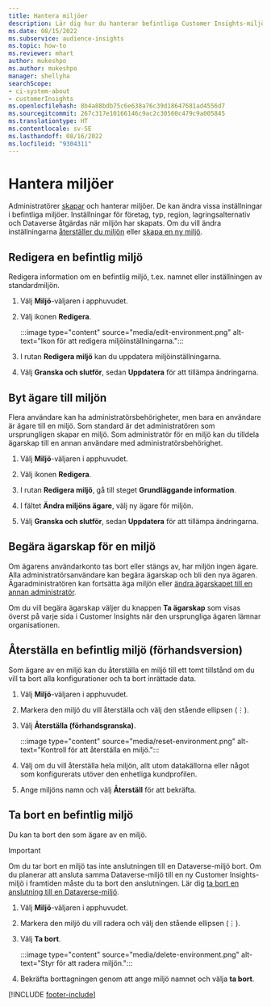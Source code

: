 ```yaml
---
title: Hantera miljöer
description: Lär dig hur du hanterar befintliga Customer Insights-miljöer som administratör.
ms.date: 08/15/2022
ms.subservice: audience-insights
ms.topic: how-to
ms.reviewer: mhart
author: mukeshpo
ms.author: mukeshpo
manager: shellyha
searchScope:
- ci-system-about
- customerInsights
ms.openlocfilehash: 8b4a88bdb75c6e638a76c39d18647681ad4556d7
ms.sourcegitcommit: 267c317e10166146c9ac2c30560c479c9a005845
ms.translationtype: HT
ms.contentlocale: sv-SE
ms.lasthandoff: 08/16/2022
ms.locfileid: "9304311"
---
```

# <a name="manage-environments"></a>Hantera miljöer

Administratörer [skapar](create-environment.md) och hanterar miljöer. De kan ändra vissa inställningar i befintliga miljöer. Inställningar för företag, typ, region, lagringsalternativ och Dataverse åtgärdas när miljön har skapats. Om du vill ändra inställningarna [återställer du miljön](#reset-an-existing-environment-preview) eller [skapa en ny miljö](create-environment.md).

## <a name="edit-an-existing-environment"></a>Redigera en befintlig miljö

Redigera information om en befintlig miljö, t.ex. namnet eller inställningen av standardmiljön.

1. Välj **Miljö**-väljaren i apphuvudet.

1. Välj ikonen **Redigera**.

   :::image type="content" source="media/edit-environment.png" alt-text="Ikon för att redigera miljöinställningarna.":::

1. I rutan **Redigera miljö** kan du uppdatera miljöinställningarna.

1. Välj **Granska och slutför**, sedan **Uppdatera** för att tillämpa ändringarna.

## <a name="change-the-owner-of-an-environment"></a>Byt ägare till miljön

Flera användare kan ha administratörsbehörigheter, men bara en användare är ägare till en miljö. Som standard är det administratören som ursprungligen skapar en miljö. Som administratör för en miljö kan du tilldela ägarskap till en annan användare med administratörsbehörighet.

1. Välj **Miljö**-väljaren i apphuvudet.

1. Välj ikonen **Redigera**.

1. I rutan **Redigera miljö**, gå till steget **Grundläggande information**.

1. I fältet **Ändra miljöns ägare**, välj ny ägare för miljön.  

1. Välj **Granska och slutför**, sedan **Uppdatera** för att tillämpa ändringarna.

## <a name="claim-ownership-of-an-environment"></a>Begära ägarskap för en miljö

Om ägarens användarkonto tas bort eller stängs av, har miljön ingen ägare. Alla administratörsanvändare kan begära ägarskap och bli den nya ägaren. Ägaradministratören kan fortsätta äga miljön eller [ändra ägarskapet till en annan administratör](#change-the-owner-of-an-environment).

Om du vill begära ägarskap väljer du knappen **Ta ägarskap** som visas överst på varje sida i Customer Insights när den ursprungliga ägaren lämnar organisationen.

## <a name="reset-an-existing-environment-preview"></a>Återställa en befintlig miljö (förhandsversion)

Som ägare av en miljö kan du återställa en miljö till ett tomt tillstånd om du vill ta bort alla konfigurationer och ta bort inrättade data.

1. Välj **Miljö**-väljaren i apphuvudet.

1. Markera den miljö du vill återställa och välj den stående ellipsen (&vellip;).

1. Välj **Återställa (förhandsgranska)**.

   :::image type="content" source="media/reset-environment.png" alt-text="Kontroll för att återställa en miljö.":::

1. Välj om du vill återställa hela miljön, allt utom datakällorna eller något som konfigurerats utöver den enhetliga kundprofilen.

1. Ange miljöns namn och välj **Återställ** för att bekräfta.

## <a name="delete-an-existing-environment"></a>Ta bort en befintlig miljö

Du kan ta bort den som ägare av en miljö.

> [!IMPORTANT]
> Om du tar bort en miljö tas inte anslutningen till en Dataverse-miljö bort. Om du planerar att ansluta samma Dataverse-miljö till en ny Customer Insights-miljö i framtiden måste du ta bort den anslutningen. Lär dig [ta bort en anslutning till en Dataverse-miljö](customer-insights-dataverse.md#remove-an-existing-connection-to-a-dataverse-environment).

1. Välj **Miljö**-väljaren i apphuvudet.

1. Markera den miljö du vill radera och välj den stående ellipsen (&vellip;). 

1. Välj **Ta bort**.

   :::image type="content" source="media/delete-environment.png" alt-text="Styr för att radera miljön.":::

1. Bekräfta borttagningen genom att ange miljö namnet och välja **ta bort**.

[!INCLUDE [footer-include](includes/footer-banner.md)]
